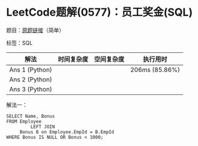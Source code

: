 # LeetCode题解(0577)：员工奖金(SQL)

题目：[原题链接](https://leetcode-cn.com/problems/employee-bonus/)（简单）

标签：SQL

| 解法           | 时间复杂度 | 空间复杂度 | 执行用时       |
| -------------- | ---------- | ---------- | -------------- |
| Ans 1 (Python) |            |            | 206ms (85.86%) |
| Ans 2 (Python) |            |            |                |
| Ans 3 (Python) |            |            |                |

解法一：

```mysql
SELECT Name, Bonus
FROM Employee
         LEFT JOIN
     Bonus B on Employee.EmpId = B.EmpId
WHERE Bonus IS NULL OR Bonus < 1000;
```